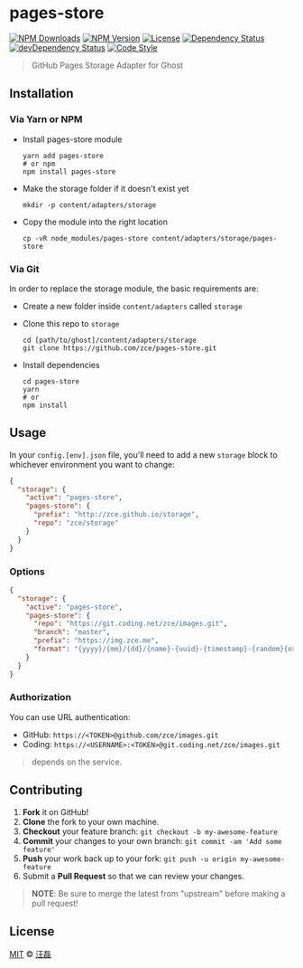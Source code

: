 # pages-store

[![NPM Downloads][downloads-image]][downloads-url]
[![NPM Version][version-image]][version-url]
[![License][license-image]][license-url]
[![Dependency Status][dependency-image]][dependency-url]
[![devDependency Status][devdependency-image]][devdependency-url]
[![Code Style][style-image]][style-url]

> GitHub Pages Storage Adapter for Ghost

## Installation

### Via Yarn or NPM

- Install pages-store module

  ```shell
  yarn add pages-store
  # or npm
  npm install pages-store
  ```
- Make the storage folder if it doesn't exist yet

  ```shell
  mkdir -p content/adapters/storage
  ```
- Copy the module into the right location

  ```shell
  cp -vR node_modules/pages-store content/adapters/storage/pages-store
  ```

### Via Git

In order to replace the storage module, the basic requirements are:

- Create a new folder inside `content/adapters` called `storage`

- Clone this repo to `storage`

  ```shell
  cd [path/to/ghost]/content/adapters/storage
  git clone https://github.com/zce/pages-store.git
  ```

- Install dependencies

  ```shell
  cd pages-store
  yarn
  # or
  npm install
  ```

## Usage

In your `config.[env].json` file, you'll need to add a new `storage` block to whichever environment you want to change:

```json
{
  "storage": {
    "active": "pages-store",
    "pages-store": {
      "prefix": "http://zce.github.io/storage",
      "repo": "zce/storage"
    }
  }
}
```

### Options

```json
{
  "storage": {
    "active": "pages-store",
    "pages-store": {
      "repo": "https://git.coding.net/zce/images.git",
      "branch": "master",
      "prefix": "https://img.zce.me",
      "format": "{yyyy}/{mm}/{dd}/{name}-{uuid}-{timestamp}-{random}{ext}"
    }
  }
}
```

### Authorization

You can use URL authentication:

- GitHub: `https://<TOKEN>@github.com/zce/images.git`
- Coding: `https://<USERNAME>:<TOKEN>@git.coding.net/zce/images.git`

> depends on the service.

## Contributing

1. **Fork** it on GitHub!
2. **Clone** the fork to your own machine.
3. **Checkout** your feature branch: `git checkout -b my-awesome-feature`
4. **Commit** your changes to your own branch: `git commit -am 'Add some feature'`
5. **Push** your work back up to your fork: `git push -u origin my-awesome-feature`
6. Submit a **Pull Request** so that we can review your changes.

> **NOTE**: Be sure to merge the latest from "upstream" before making a pull request!

## License

[MIT](LICENSE) &copy; [汪磊](https://zce.me/)



[downloads-image]: https://img.shields.io/npm/dm/pages-store.svg
[downloads-url]: https://npmjs.org/package/pages-store
[version-image]: https://img.shields.io/npm/v/pages-store.svg
[version-url]: https://npmjs.org/package/pages-store
[license-image]: https://img.shields.io/npm/l/pages-store.svg
[license-url]: https://github.com/zce/pages-store/blob/master/LICENSE
[dependency-image]: https://img.shields.io/david/zce/pages-store.svg
[dependency-url]: https://david-dm.org/zce/pages-store
[devdependency-image]: https://img.shields.io/david/dev/zce/pages-store.svg
[devdependency-url]: https://david-dm.org/zce/pages-store?type=dev
[style-image]: https://img.shields.io/badge/code_style-standard-brightgreen.svg
[style-url]: http://standardjs.com

